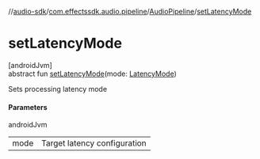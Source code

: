 //[audio-sdk](../../../index.md)/[com.effectssdk.audio.pipeline](../index.md)/[AudioPipeline](index.md)/[setLatencyMode](set-latency-mode.md)

# setLatencyMode

[androidJvm]\
abstract fun [setLatencyMode](set-latency-mode.md)(mode: [LatencyMode](../-latency-mode/index.md))

Sets processing latency mode

#### Parameters

androidJvm

|      |                              |
|------|------------------------------|
| mode | Target latency configuration |